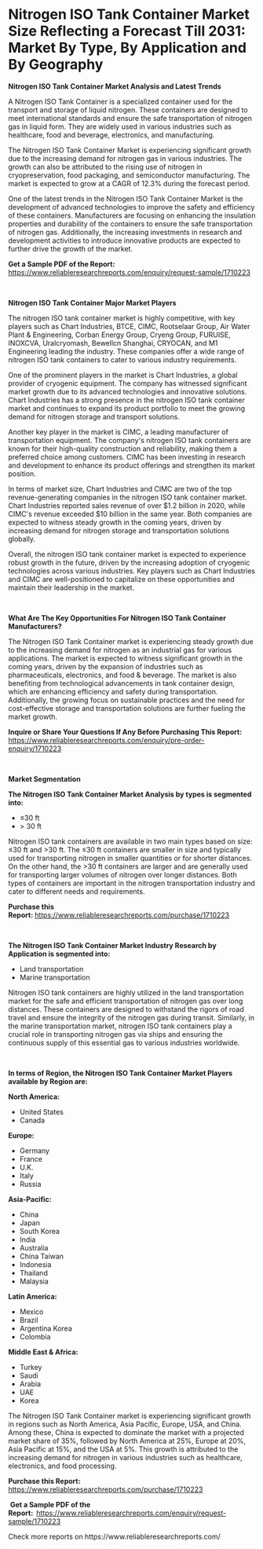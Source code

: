 <p><h1>Nitrogen ISO Tank Container Market Size Reflecting a Forecast Till 2031: Market By Type, By Application and By Geography</h1></p><p><strong>Nitrogen ISO Tank Container Market Analysis and Latest Trends</strong></p>
<p><p>A Nitrogen ISO Tank Container is a specialized container used for the transport and storage of liquid nitrogen. These containers are designed to meet international standards and ensure the safe transportation of nitrogen gas in liquid form. They are widely used in various industries such as healthcare, food and beverage, electronics, and manufacturing.</p><p>The Nitrogen ISO Tank Container Market is experiencing significant growth due to the increasing demand for nitrogen gas in various industries. The growth can also be attributed to the rising use of nitrogen in cryopreservation, food packaging, and semiconductor manufacturing. The market is expected to grow at a CAGR of 12.3% during the forecast period.</p><p>One of the latest trends in the Nitrogen ISO Tank Container Market is the development of advanced technologies to improve the safety and efficiency of these containers. Manufacturers are focusing on enhancing the insulation properties and durability of the containers to ensure the safe transportation of nitrogen gas. Additionally, the increasing investments in research and development activities to introduce innovative products are expected to further drive the growth of the market.</p></p>
<p><strong>Get a Sample PDF of the Report:&nbsp;</strong> <a href="https://www.reliableresearchreports.com/enquiry/request-sample/1710223">https://www.reliableresearchreports.com/enquiry/request-sample/1710223</a></p>
<p>&nbsp;</p>
<p><strong>Nitrogen ISO Tank Container Major Market Players</strong></p>
<p><p>The nitrogen ISO tank container market is highly competitive, with key players such as Chart Industries, BTCE, CIMC, Rootselaar Group, Air Water Plant & Engineering, Corban Energy Group, Cryeng Group, FURUISE, INOXCVA, Uralcryomash, Bewellcn Shanghai, CRYOCAN, and M1 Engineering leading the industry. These companies offer a wide range of nitrogen ISO tank containers to cater to various industry requirements.</p><p>One of the prominent players in the market is Chart Industries, a global provider of cryogenic equipment. The company has witnessed significant market growth due to its advanced technologies and innovative solutions. Chart Industries has a strong presence in the nitrogen ISO tank container market and continues to expand its product portfolio to meet the growing demand for nitrogen storage and transport solutions.</p><p>Another key player in the market is CIMC, a leading manufacturer of transportation equipment. The company's nitrogen ISO tank containers are known for their high-quality construction and reliability, making them a preferred choice among customers. CIMC has been investing in research and development to enhance its product offerings and strengthen its market position.</p><p>In terms of market size, Chart Industries and CIMC are two of the top revenue-generating companies in the nitrogen ISO tank container market. Chart Industries reported sales revenue of over $1.2 billion in 2020, while CIMC's revenue exceeded $10 billion in the same year. Both companies are expected to witness steady growth in the coming years, driven by increasing demand for nitrogen storage and transportation solutions globally.</p><p>Overall, the nitrogen ISO tank container market is expected to experience robust growth in the future, driven by the increasing adoption of cryogenic technologies across various industries. Key players such as Chart Industries and CIMC are well-positioned to capitalize on these opportunities and maintain their leadership in the market.</p></p>
<p>&nbsp;</p>
<p><strong>What Are The Key Opportunities For Nitrogen ISO Tank Container Manufacturers?</strong></p>
<p><p>The Nitrogen ISO Tank Container market is experiencing steady growth due to the increasing demand for nitrogen as an industrial gas for various applications. The market is expected to witness significant growth in the coming years, driven by the expansion of industries such as pharmaceuticals, electronics, and food & beverage. The market is also benefiting from technological advancements in tank container design, which are enhancing efficiency and safety during transportation. Additionally, the growing focus on sustainable practices and the need for cost-effective storage and transportation solutions are further fueling the market growth.</p></p>
<p><strong>Inquire or Share Your Questions If Any Before Purchasing This Report:</strong> <a href="https://www.reliableresearchreports.com/enquiry/pre-order-enquiry/1710223">https://www.reliableresearchreports.com/enquiry/pre-order-enquiry/1710223</a></p>
<p>&nbsp;</p>
<p><strong>Market Segmentation</strong></p>
<p><strong>The Nitrogen ISO Tank Container Market Analysis by types is segmented into:</strong></p>
<p><ul><li>≤30 ft</li><li>> 30 ft</li></ul></p>
<p><p>Nitrogen ISO tank containers are available in two main types based on size: ≤30 ft and >30 ft. The ≤30 ft containers are smaller in size and typically used for transporting nitrogen in smaller quantities or for shorter distances. On the other hand, the >30 ft containers are larger and are generally used for transporting larger volumes of nitrogen over longer distances. Both types of containers are important in the nitrogen transportation industry and cater to different needs and requirements.</p></p>
<p><strong>Purchase this Report:&nbsp;</strong><a href="https://www.reliableresearchreports.com/purchase/1710223">https://www.reliableresearchreports.com/purchase/1710223</a></p>
<p>&nbsp;</p>
<p><strong>The Nitrogen ISO Tank Container Market Industry Research by Application is segmented into:</strong></p>
<p><ul><li>Land transportation</li><li>Marine transportation</li></ul></p>
<p><p>Nitrogen ISO tank containers are highly utilized in the land transportation market for the safe and efficient transportation of nitrogen gas over long distances. These containers are designed to withstand the rigors of road travel and ensure the integrity of the nitrogen gas during transit. Similarly, in the marine transportation market, nitrogen ISO tank containers play a crucial role in transporting nitrogen gas via ships and ensuring the continuous supply of this essential gas to various industries worldwide.</p></p>
<p>&nbsp;</p>
<p><strong>In terms of Region, the Nitrogen ISO Tank Container Market Players available by Region are:</strong></p>
<p>
    <p> <strong> North America: </strong>
        <ul>
            <li>United States</li>
            <li>Canada</li>
        </ul>
        </p> 
    <p> <strong> Europe: </strong>
        <ul>
            <li>Germany</li>
            <li>France</li>
            <li>U.K.</li>
            <li>Italy</li>
            <li>Russia</li>
        </ul>
        </p> 
    <p> <strong> Asia-Pacific: </strong>
        <ul>
            <li>China</li>
            <li>Japan</li>
            <li>South Korea</li>
            <li>India</li>
            <li>Australia</li>
            <li>China Taiwan</li>
            <li>Indonesia</li>
            <li>Thailand</li>
            <li>Malaysia</li>
        </ul>
        </p> 
    <p> <strong> Latin America: </strong>
        <ul>
            <li>Mexico</li>
            <li>Brazil</li>
            <li>Argentina Korea</li>
            <li>Colombia</li>
        </ul>
        </p> 
    <p> <strong> Middle East & Africa: </strong>
        <ul>
            <li>Turkey</li>
            <li>Saudi</li>
            <li>Arabia</li>
            <li>UAE</li>
            <li>Korea</li>
        </ul>
    </p>
    </p>
<p><p>The Nitrogen ISO Tank Container market is experiencing significant growth in regions such as North America, Asia Pacific, Europe, USA, and China. Among these, China is expected to dominate the market with a projected market share of 35%, followed by North America at 25%, Europe at 20%, Asia Pacific at 15%, and the USA at 5%. This growth is attributed to the increasing demand for nitrogen in various industries such as healthcare, electronics, and food processing.</p></p>
<p><strong>Purchase this Report: </strong><a href="https://www.reliableresearchreports.com/purchase/1710223">https://www.reliableresearchreports.com/purchase/1710223</a></p>
<p>&nbsp;<strong>Get a Sample PDF of the Report:&nbsp;&nbsp;</strong><a href="https://www.reliableresearchreports.com/enquiry/request-sample/1710223">https://www.reliableresearchreports.com/enquiry/request-sample/1710223</a></p>
<p><strong></strong></p>
<p>Check more reports on https://www.reliableresearchreports.com/</p>